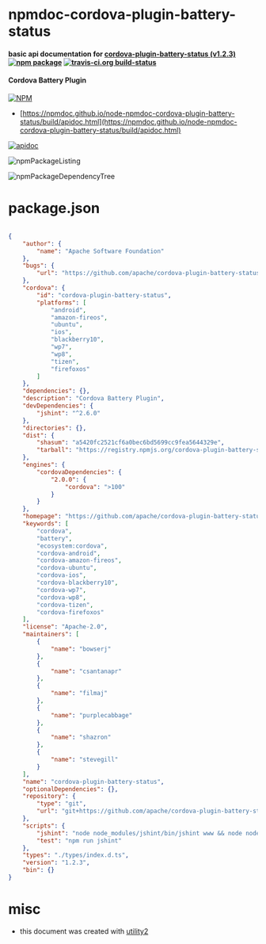 # npmdoc-cordova-plugin-battery-status

#### basic api documentation for  [cordova-plugin-battery-status (v1.2.3)](https://github.com/apache/cordova-plugin-battery-status#readme)  [![npm package](https://img.shields.io/npm/v/npmdoc-cordova-plugin-battery-status.svg?style=flat-square)](https://www.npmjs.org/package/npmdoc-cordova-plugin-battery-status) [![travis-ci.org build-status](https://api.travis-ci.org/npmdoc/node-npmdoc-cordova-plugin-battery-status.svg)](https://travis-ci.org/npmdoc/node-npmdoc-cordova-plugin-battery-status)

#### Cordova Battery Plugin

[![NPM](https://nodei.co/npm/cordova-plugin-battery-status.png?downloads=true&downloadRank=true&stars=true)](https://www.npmjs.com/package/cordova-plugin-battery-status)

- [https://npmdoc.github.io/node-npmdoc-cordova-plugin-battery-status/build/apidoc.html](https://npmdoc.github.io/node-npmdoc-cordova-plugin-battery-status/build/apidoc.html)

[![apidoc](https://npmdoc.github.io/node-npmdoc-cordova-plugin-battery-status/build/screenCapture.buildCi.browser.%252Ftmp%252Fbuild%252Fapidoc.html.png)](https://npmdoc.github.io/node-npmdoc-cordova-plugin-battery-status/build/apidoc.html)

![npmPackageListing](https://npmdoc.github.io/node-npmdoc-cordova-plugin-battery-status/build/screenCapture.npmPackageListing.svg)

![npmPackageDependencyTree](https://npmdoc.github.io/node-npmdoc-cordova-plugin-battery-status/build/screenCapture.npmPackageDependencyTree.svg)



# package.json

```json

{
    "author": {
        "name": "Apache Software Foundation"
    },
    "bugs": {
        "url": "https://github.com/apache/cordova-plugin-battery-status/issues"
    },
    "cordova": {
        "id": "cordova-plugin-battery-status",
        "platforms": [
            "android",
            "amazon-fireos",
            "ubuntu",
            "ios",
            "blackberry10",
            "wp7",
            "wp8",
            "tizen",
            "firefoxos"
        ]
    },
    "dependencies": {},
    "description": "Cordova Battery Plugin",
    "devDependencies": {
        "jshint": "^2.6.0"
    },
    "directories": {},
    "dist": {
        "shasum": "a5420fc2521cf6a0bec6bd5699cc9fea5644329e",
        "tarball": "https://registry.npmjs.org/cordova-plugin-battery-status/-/cordova-plugin-battery-status-1.2.3.tgz"
    },
    "engines": {
        "cordovaDependencies": {
            "2.0.0": {
                "cordova": ">100"
            }
        }
    },
    "homepage": "https://github.com/apache/cordova-plugin-battery-status#readme",
    "keywords": [
        "cordova",
        "battery",
        "ecosystem:cordova",
        "cordova-android",
        "cordova-amazon-fireos",
        "cordova-ubuntu",
        "cordova-ios",
        "cordova-blackberry10",
        "cordova-wp7",
        "cordova-wp8",
        "cordova-tizen",
        "cordova-firefoxos"
    ],
    "license": "Apache-2.0",
    "maintainers": [
        {
            "name": "bowserj"
        },
        {
            "name": "csantanapr"
        },
        {
            "name": "filmaj"
        },
        {
            "name": "purplecabbage"
        },
        {
            "name": "shazron"
        },
        {
            "name": "stevegill"
        }
    ],
    "name": "cordova-plugin-battery-status",
    "optionalDependencies": {},
    "repository": {
        "type": "git",
        "url": "git+https://github.com/apache/cordova-plugin-battery-status.git"
    },
    "scripts": {
        "jshint": "node node_modules/jshint/bin/jshint www && node node_modules/jshint/bin/jshint src && node node_modules/jshint/bin/jshint tests",
        "test": "npm run jshint"
    },
    "types": "./types/index.d.ts",
    "version": "1.2.3",
    "bin": {}
}
```



# misc
- this document was created with [utility2](https://github.com/kaizhu256/node-utility2)
